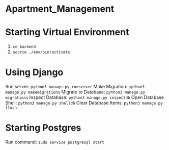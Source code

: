 # Apartment_Management

# Starting Virtual Environment

1. `cd backend`
2. `source ./env/bin/activate`

# Using Django

Run server: `python3 manage.py runserver`
Make Migration: `python3 manage.py makemigrations`
Migrate to Database: `python3 manage.py migrations`
Inspect Database: `python3 manage.py inspectdb`
Open Database Shell: `python3 manage.py shelldb`
Clear Database Items: `python3 manage.py flush`

# Starting Postgres

Run command: `sudo service postgresql start`

